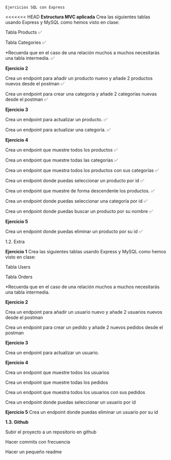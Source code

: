     Ejercicios SQL con Express

<<<<<<< HEAD
    __Estructura MVC aplicada__
Crea las siguientes tablas usando Express y MySQL como hemos visto en clase:

Tabla Products ✅

Tabla Categories ✅

*Recuerda que en el caso de una relación muchos a muchos necesitarás una tabla intermedia. ✅

  __Ejercicio 2__
  
Crea un endpoint para añadir un producto nuevo y añade 2 productos nuevos desde el postman ✅

Crea un endpoint para crear una categoría y añade 2 categorías nuevas desde el postman ✅

  __Ejercicio 3__
  
Crea un endpoint para actualizar un producto. ✅

Crea un endpoint para actualizar una categoría. ✅

  __Ejercicio 4__
  
Crea un endpoint que muestre todos los productos ✅

Crea un endpoint que muestre todas las categorías ✅

Crea un endpoint que muestra todos los productos con sus categorías ✅ 

Crea un endpoint donde puedas seleccionar un producto por id ✅

Crea un endpoint que muestre de forma descendente los productos. ✅

Crea un endpoint donde puedas seleccionar una categoría por id ✅

Crea un endpoint donde puedas buscar un producto por su nombre ✅

  __Ejercicio 5__
  
Crea un endpoint donde puedas eliminar un producto por su id ✅



1.2. Extra


  __Ejercicio 1__
Crea las siguientes tablas usando Express y MySQL como hemos visto en clase:

Tabla Users

Tabla Orders

*Recuerda que en el caso de una relación muchos a muchos necesitarás una tabla intermedia.

  __Ejercicio 2__

Crea un endpoint para añadir un usuario nuevo y añade 2 usuarios nuevos desde el postman

Crea un endpoint para crear un pedido y añade 2 nuevos pedidos desde el postman

  __Ejercicio 3__
  
Crea un endpoint para actualizar un usuario. 

  __Ejercicio 4__
  
Crea un endpoint que muestre todos los usuarios

Crea un endpoint que muestre todas los pedidos

Crea un endpoint que muestra todos los usuarios con sus pedidos

Crea un endpoint donde puedas seleccionar un usuario por id

  __Ejercicio 5__
Crea un endpoint donde puedas eliminar un usuario por su id




__1.3. Github__

Subir el proyecto a un repositorio en github

Hacer commits con frecuencia

Hacer un pequeño readme
